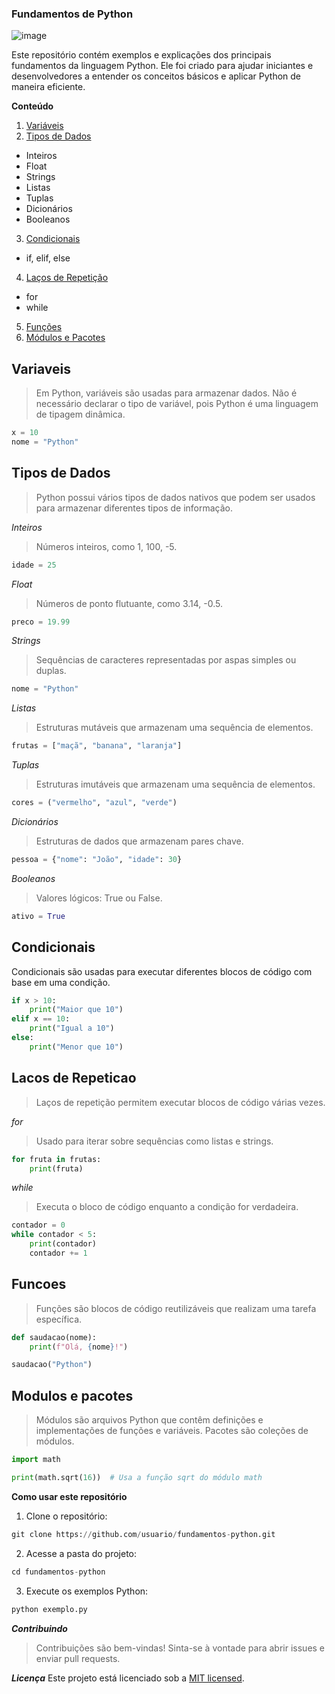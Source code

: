 ### Fundamentos de Python
![image](https://github.com/user-attachments/assets/00087e55-2fd9-4d84-b88b-0ed1adc4b8c6)

Este repositório contém exemplos e explicações dos principais fundamentos da linguagem Python. Ele foi criado para ajudar iniciantes e desenvolvedores a entender os conceitos básicos e aplicar Python de maneira eficiente.

**Conteúdo**
1. [Variáveis](#variaveis)
2. [Tipos de Dados](#tipos-de-dados)
  * Inteiros
  * Float
  * Strings
  * Listas
  * Tuplas
  * Dicionários
  * Booleanos

3. [Condicionais](#condicionais)
  * if, elif, else
4. [Laços de Repetição](#lacos-de-repeticao)
  * for
  * while
5. [Funções](#funcoes)
6. [Módulos e Pacotes](#modulos-e-pacotes)

## Variaveis
> Em Python, variáveis são usadas para armazenar dados. Não é necessário declarar o tipo de variável, pois Python é uma linguagem de tipagem dinâmica.

```python
x = 10
nome = "Python"
```

## Tipos de Dados
> Python possui vários tipos de dados nativos que podem ser usados para armazenar diferentes tipos de informação.

*Inteiros*
> Números inteiros, como 1, 100, -5.

```python
idade = 25
```

*Float*
> Números de ponto flutuante, como 3.14, -0.5.

```python
preco = 19.99
```

*Strings*
> Sequências de caracteres representadas por aspas simples ou duplas.

```python
nome = "Python"
```

*Listas*
> Estruturas mutáveis que armazenam uma sequência de elementos.

```python
frutas = ["maçã", "banana", "laranja"]
```

*Tuplas*
> Estruturas imutáveis que armazenam uma sequência de elementos.

```python
cores = ("vermelho", "azul", "verde")
```

*Dicionários*
> Estruturas de dados que armazenam pares chave.

```python
pessoa = {"nome": "João", "idade": 30}
```

*Booleanos*
>Valores lógicos: True ou False.

```python
ativo = True
```

## Condicionais
Condicionais são usadas para executar diferentes blocos de código com base em uma condição.

```python
if x > 10:
    print("Maior que 10")
elif x == 10:
    print("Igual a 10")
else:
    print("Menor que 10")
```

## Lacos de Repeticao
>Laços de repetição permitem executar blocos de código várias vezes.

*for*
>Usado para iterar sobre sequências como listas e strings.

```python
for fruta in frutas:
    print(fruta)
```

*while*
> Executa o bloco de código enquanto a condição for verdadeira.

```python
contador = 0
while contador < 5:
    print(contador)
    contador += 1
```

## Funcoes
> Funções são blocos de código reutilizáveis que realizam uma tarefa específica.

```python
def saudacao(nome):
    print(f"Olá, {nome}!")

saudacao("Python")
```

## Modulos e pacotes
> Módulos são arquivos Python que contêm definições e implementações de funções e variáveis. Pacotes são coleções de módulos.

```python
import math

print(math.sqrt(16))  # Usa a função sqrt do módulo math
```

**Como usar este repositório**
1. Clone o repositório:

```python
git clone https://github.com/usuario/fundamentos-python.git
```

2. Acesse a pasta do projeto:

```python
cd fundamentos-python
```

3. Execute os exemplos Python:

```python
python exemplo.py
```

***Contribuindo***
> Contribuições são bem-vindas! Sinta-se à vontade para abrir issues e enviar pull requests.

***Licença***
Este projeto está licenciado sob a [MIT licensed](https://github.com/nestjs/nest/blob/master/LICENSE).

